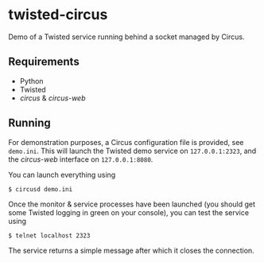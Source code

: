 twisted-circus
==============

Demo of a Twisted service running behind a socket managed by Circus.

Requirements
------------
- Python
- Twisted
- *circus* & *circus-web*

Running
-------
For demonstration purposes, a Circus configuration file is provided, see
`demo.ini`. This will launch the Twisted demo service on `127.0.0.1:2323`,
and the *circus-web* interface on `127.0.0.1:8080`.

You can launch everything using

```
$ circusd demo.ini
```

Once the monitor & service processes have been launched (you should get some
Twisted logging in green on your console), you can test the service using

```
$ telnet localhost 2323
```

The service returns a simple message after which it closes the connection.
